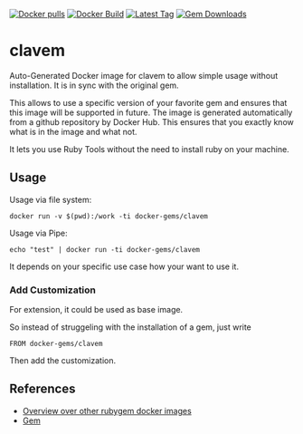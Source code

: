 [![Docker pulls](https://img.shields.io/docker/pulls/rubygem/clavem.svg)](https://hub.docker.com/r/rubygem/clavem/)
[![Docker Build](https://img.shields.io/docker/automated/rubygem/clavem.svg)](https://hub.docker.com/r/rubygem/clavem/)
[![Latest Tag](https://img.shields.io/github/tag/docker-rubygem/clavem.svg)](https://hub.docker.com/r/rubygem/clavem/)
[![Gem Downloads](https://img.shields.io/gem/dt/clavem.svg)](https://rubygems.org/gems/clavem/)
# clavem

Auto-Generated Docker image for clavem to allow simple usage without installation.
It is in sync with the original gem.

This allows to use a specific version of your favorite gem and ensures that this image will be supported in future.
The image is generated automatically from a github repository by Docker Hub.
This ensures that you exactly know what is in the image and what not.

It lets you use Ruby Tools without the need to install ruby on your machine.

## Usage

Usage via file system:

`docker run -v $(pwd):/work -ti docker-gems/clavem`

Usage via Pipe:

`echo "test" | docker run -ti docker-gems/clavem`

It depends on your specific use case how your want to use it.

### Add Customization

For extension, it could be used as base image.

So instead of struggeling with the installation of a gem, just write

`FROM docker-gems/clavem`

Then add the customization.

## References

 - [Overview over other rubygem docker images](https://github.com/thinkbot/docker-rubygem)
 - [Gem](https://rubygems.org/gems/clavem/)
